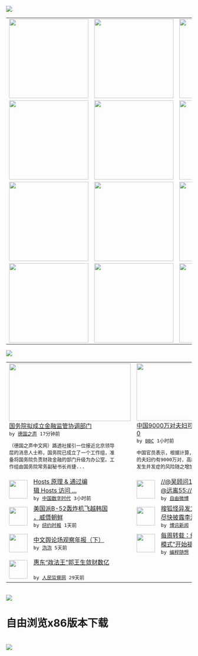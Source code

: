 

<a href="https://github.com/greatfire/z/raw/master/FreeBrowser.apk"><img src="https://raw.githubusercontent.com/greatfire/wiki/master/x/header.png" /></a><table><tr><td width="262" align="center" valign="center"><a href="https://github.com/greatfire/wiki/wiki/nyt" title="纽约时报中文网 国际纵览"><img src="https://raw.githubusercontent.com/greatfire/wiki/master/x/nyt_flag.png" width="215"/></a></td><td width="262" align="center" valign="center"><a href="https://github.com/greatfire/wiki/wiki/dw" title=""><img src="https://raw.githubusercontent.com/greatfire/wiki/master/x/dw_flag.png" width="215"/></a></td><td width="262" align="center" valign="center"><a href="https://github.com/greatfire/wiki/wiki/rmjd" title=""><img src="https://raw.githubusercontent.com/greatfire/wiki/master/x/rmjd_flag.png" width="215"/></a></td></tr><tr><td width="262" align="center" valign="center"><a href="https://github.com/paopaonetizen/website" title="泡泡 - 未经审查的互联网信息"><img src="https://raw.githubusercontent.com/greatfire/wiki/master/x/pp_flag.png" width="215"/></a></td><td width="262" align="center" valign="center"><a href="https://github.com/getlantern/mirror" title="以及自由微博和GreatFire.org官方中文论坛"><img src="https://raw.githubusercontent.com/greatfire/wiki/master/x/lantern_flag.png" width="215"/></a></td><td width="262" align="center" valign="center"><a href="https://github.com/cdtmirrors/m/" title=""><img src="https://raw.githubusercontent.com/greatfire/wiki/master/x/cdt_flag.png" width="215"/></a></td></tr><tr><td width="262" align="center" valign="center"><a href="https://github.com/program-think/blog" title="编程随想的博客"><img src="https://raw.githubusercontent.com/greatfire/wiki/master/x/pt_flag.png" width="215"/></a></td><td width="262" align="center" valign="center"><a href="https://github.com/greatfire/wiki/wiki/bbc" title=""><img src="https://raw.githubusercontent.com/greatfire/wiki/master/x/bbc_flag.png" width="215"/></a></td><td width="262" align="center" valign="center"><a href="https://github.com/freeweibo/s" title="自由微博 - 匿名和不受屏蔽的新浪微博搜索"><img src="https://raw.githubusercontent.com/greatfire/wiki/master/x/fw_flag.png" width="215"/></a></td></tr><tr><td width="262" align="center" valign="center"><a href="https://github.com/greatfire/wiki/wiki/google" title=""><img src="https://raw.githubusercontent.com/greatfire/wiki/master/x/google_flag.png" width="215"/></a></td><td width="262" align="center" valign="center"><a href="https://github.com/bxnews/boxun" title=""><img src="https://raw.githubusercontent.com/greatfire/wiki/master/x/bx_flag.png" width="215"/></a></td><td width="262" align="center" valign="center"><a href="https://github.com/greatfire/wiki/wiki/open-source" title="欢迎访问GreatFire.org开发者项目网站"><img src="https://raw.githubusercontent.com/greatfire/wiki/master/x/open-source_flag.png" width="215"/></a></td></tr></table><img src="https://raw.githubusercontent.com/greatfire/wiki/master/x/newsfeed text.png" /><table cols="4"><tr><td colspan="2" width="380"><a href="http://dw.com/p/1Hbcq?maca=chi-GK-text-greatfire-all-chinese-15625-xml-mrss"><img src="http://www.dw.com/image/0,,17927252_302,00.jpg" width="330" height="156"/></a></br><a href="http://dw.com/p/1Hbcq?maca=chi-GK-text-greatfire-all-chinese-15625-xml-mrss">国务院拟成立金融监管协调部门</a></br><kbd> by <a href="http://dw.de">德国之声</a> 17分钟前 </kbd></br><pre>（德国之声中文网）路透社援引一位接近北京领导<br/>层的消息人士称，国务院已成立了一个工作组，准<br/>备将国务院负责财政金融的部门升级为办公室。工<br/>作组由国务院常务副秘书长肖捷...</pre></td><td colspan="2" width="380"><a href="http://www.bbc.com/zhongwen/simp/china/2016/01/160111_china_family_planning"><img src="http://a.files.bbci.co.uk/worldservice/live/assets/images/2015/11/02/151102133120_china_one_child_policy_144x81_reuters_nocredit.jpg" width="330" height="156"/></a></br><a href="http://www.bbc.com/zhongwen/simp/china/2016/01/160111_china_family_planning">中国9000万对夫妇可生二孩 半数年过4<br/>0</a></br><kbd> by <a href="http://www.bbc.co.uk/zhongwen/simp">BBC</a> 1小时前 </kbd></br><pre>中国官员表示，根据计算，全国符合全面二孩政策<br/>的夫妇约有9000万对，高龄孕妇潜在人数多，<br/>发生并发症的风险随之增加。</pre></td></tr><tr><td><img src="http://1.bp.blogspot.com/-8kXbV7hdxHI/VpPab_Qw0YI/AAAAAAAACiM/Lyjumzty48k/s320/hosts.png" width="50" height="50"/></td><td width="280"><a href="http://feedproxy.google.com/~r/chinadigitaltimes/zKps/~3/Tq2E4HqK2n4/">Hosts 原理 & 通过编<br/>辑 Hosts 访问 ...</a></br><kbd> by <a href="http://chinadigitaltimes.net/chinese/">中国数字时代</a> 3小时前 </kbd></td><td><img src="https://raw.githubusercontent.com/greatfire/wiki/master/x/fw_logo.png" width="50" height="50"/></td><td width="280"><a href="https://freeweibo.com/weibo/3930253988897824">//@吴顾问1970: //<br/>@远离55://@tk...</a></br><kbd> by <a href="https://freeweibo.com/">自由微博</a> 4小时前 </kbd></td></tr><tr><td><img src="http://static01.nyt.com/images/2016/01/11/world/11korea-web1/11korea-web1-articleLarge.jpg" width="50" height="50"/></td><td width="280"><a href="https://d3qlz4p8smvoli.cloudfront.net/asia-pacific/20160111/c11korea/">美国派B-52轰炸机飞越韩国<br/>，威慑朝鲜</a></br><kbd> by <a href="http://m.cn.nytimes.com/">纽约时报</a> 1天前 </kbd></td><td><img src="http://www.boxun.com/news/images/2016/01/201601110516china1.jpg" width="50" height="50"/></td><td width="280"><a href="http://www.boxun.com/news/gb/china/2016/01/201601110516.shtml">搜狐怪异发文：吁内地有关部门<br/>尽快披露李波事件真相请...</a></br><kbd> by <a href="http://www.boxun.com">博讯新闻</a> 1天前 </kbd></td></tr><tr><td><img src="https://pao-pao.net/sites/pao-pao.net/files/styles/adaptive_image/adaptive-image/public/yu_qing_ya_li_biao_.jpeg?itok=frNeuyOd" width="50" height="50"/></td><td width="280"><a href="https://pao-pao.net/article/657">中文舆论场观察年报（下）</a></br><kbd> by <a href="https://pao-pao.net">泡泡</a> 5天前 </kbd></td><td><img src="http://lh3.googleusercontent.com/r_xuJrb8iPwZFae8-OTEluO8z2a-zZT2GhYyBgWde0MXf9o5GITyFeaOu9e60QpX5iq7prnKxF_4N2Y3TwWdmy805Tj0xCP2V_AlOZtNqKrtgzbmsYCDNZspiB80tI_5P83EfmKMAw" width="50" height="50"/></td><td width="280"><a href="http://feedproxy.google.com/~r/programthink/~3/eHGL2rsF1qc/weekly-share-96.html">每周转载：经济新常态，“中国<br/>模式”开始褪色——汇总...</a></br><kbd> by <a href="http://program-think.blogspot.com">编程随想</a> 6天前 </kbd></td></tr><tr><td><img src="http://www.rmjdw.com/uploads/151213/3-151213135J1423.jpg" width="50" height="50"/></td><td width="280"><a href="http://www.rmjdw.com//tebiebaodao/20151213/15247.html">惠东“政法王”郭王生敛财数亿<br/> </a></br><kbd> by <a href="http://www.rmjdw.com/">人民监督网</a> 29天前 </kbd></td></table></br><a href="https://github.com/greatfire/z/raw/master/FreeBrowser.apk"><img src="https://raw.githubusercontent.com/greatfire/wiki/master/x/download app.png" /></a><h1>自由浏览x86版本下载<h1><a href="https://github.com/greatfire/z/raw/master/FreeBrowser-x86.apk"><img src="https://raw.githubusercontent.com/greatfire/images/master/fb86.qr.png" /></a>